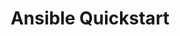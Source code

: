 ---
layout: layout.pug
title: Ansible Quickstart
navigationTitle: Ansible Quickstart
menuWeight: 10
excerpt: Use this guide to use Ansible to install a basic DC/OS cluster.
---